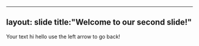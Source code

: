 ----
layout: slide
title:"Welcome to our second slide!"
--
Your text hi hello
use the left arrow to go back!

